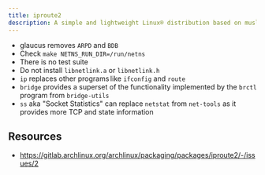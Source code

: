 ```yaml
---
title: iproute2
description: A simple and lightweight Linux® distribution based on musl libc and toybox
---
```


- glaucus removes `ARPD` and `BDB`
- Check `make NETNS_RUN_DIR=/run/netns`
- There is no test suite
- Do not install `libnetlink.a` or `libnetlink.h`
- `ip` replaces other programs like `ifconfig` and `route`
- `bridge` provides a superset of the functionality implemented by the `brctl` program from `bridge-utils`
- `ss` aka "Socket Statistics" can replace `netstat` from `net-tools` as it provides more TCP and state information

## Resources
- https://gitlab.archlinux.org/archlinux/packaging/packages/iproute2/-/issues/2
